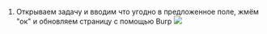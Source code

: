 1) Открываем задачу и вводим что угодно в предложенное поле, жмём "ок" и обновляем страницу с помощью  Burp 
![](3_1)
